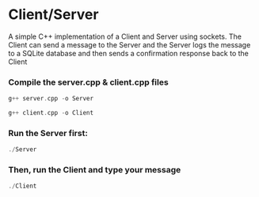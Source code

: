 # Client/Server
A simple C++ implementation of a Client and Server using sockets. The Client can send a message to the Server and the Server logs the message to a SQLite database and then sends a confirmation response back to the Client
<br>

### Compile the server.cpp & client.cpp files
```cpp
g++ server.cpp -o Server

g++ client.cpp -o Client
```

### Run the Server first:
```cpp
./Server
```

### Then, run the Client and type your message 
```cpp
./Client
```
